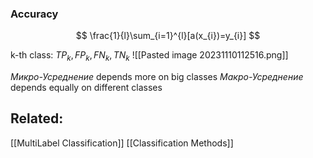 ### Accuracy
$$
\frac{1}{l}\sum_{i=1}^{l}[a(x_{i})=y_{i}]
$$

k-th class: $TP_{k}, FP_{k},FN_{k},TN_{k}$
![[Pasted image 20231110112516.png]]

*Микро-Усреднение* depends more on big classes
*Макро-Усреднение* depends equally on different classes

## Related:
[[MultiLabel Classification]]
[[Classification Methods]]